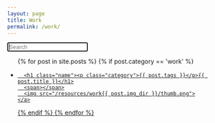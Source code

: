 ```yaml
---
layout: page
title: Work
permalink: /work/
---
```

<div id="users">
  <input class="search" placeholder="Search" autofocus/>

<ul class="list work">
  {% for post in site.posts %}
  {% if post.category == 'work' %}
  <li>
    <a class="post-link" href="{{ post.url | prepend: site.baseurl }}">

      <h1 class="name"><p class="category">{{ post.tags }}</p>{{ post.title }}</h1>
      <span></span>
      <img src="/resources/work{{ post.img_dir }}/thumb.png">
    </a>
  </li>
  {% endif %}
  {% endfor %}
</ul>

</div>

